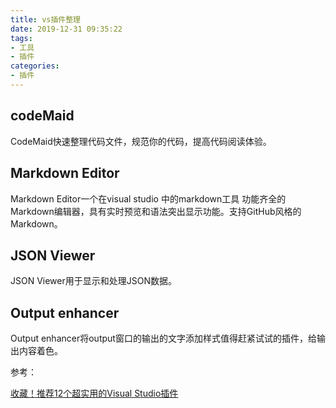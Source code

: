 ```yaml
---
title: vs插件整理
date: 2019-12-31 09:35:22
tags:
- 工具
- 插件
categories: 
- 插件
---
```

## codeMaid

CodeMaid快速整理代码文件，规范你的代码，提高代码阅读体验。

## Markdown Editor

Markdown Editor一个在visual studio 中的markdown工具
功能齐全的Markdown编辑器，具有实时预览和语法突出显示功能。支持GitHub风格的Markdown。

## JSON Viewer

JSON Viewer用于显示和处理JSON数据。

## Output enhancer

Output enhancer将output窗口的输出的文字添加样式值得赶紧试试的插件，给输出内容着色。



参考：

[收藏！推荐12个超实用的Visual Studio插件](https://mp.weixin.qq.com/s/SUtgV3U35yNFUjzl0Z-ypA)